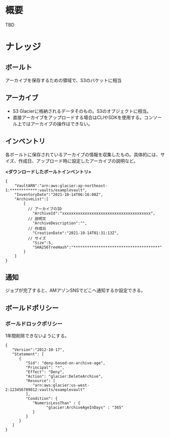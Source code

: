 # 概要
TBD

# ナレッジ
## ボールト
アーカイブを保存するための領域で、S3のバケットに相当

## アーカイブ
- S3 Glacierに格納されるデータそのもの。S3のオブジェクトに相当。
- 直接アーカイブをアップロードする場合はCLIやSDKを使用する。コンソール上ではアーカイブの操作はできない。

## インベントリ
各ボールトに保存されているアーカイブの情報を収集したもの。具体的には、サイズ、作成日、アップロード時に設定したアーカイブの説明など。  


**<ダウンロードしたボールトインベントリ>**
```
{
    "VaultARN":"arn:aws:glacier:ap-northeast-1:************:vaults/examplevault",
    "InventoryDate":"2021-10-14T06:16:08Z",
    "ArchiveList":[
        {
　　　　　　// アーカイブのID
            "ArchiveId":"xxxxxxxxxxxxxxxxxxxxxxxxxxxxxxxxxxxxxxx",
　　　　　　// 説明文
            "ArchiveDescription":"",
　　　　　　// 作成日
            "CreationDate":"2021-10-14T01:31:13Z",
　　　　　　// サイズ
            "Size":5,
            "SHA256TreeHash":"**************************************"
        }
    ]
}
```

## 通知
ジョブが完了すると、AMアゾンSNSでどこへ通知するか設定できる。


## ボールドポリシー
### ボールドロックポリシー
1年間削除できないようにする。

```
{
   "Version":"2012-10-17",
   "Statement": [
      {
         "Sid": "deny-based-on-archive-age",
         "Principal": "*",
         "Effect": "Deny",
         "Action": "glacier:DeleteArchive",
         "Resource": [
            "arn:aws:glacier:us-west-2:123456789012:vaults/examplevault"
         ],
         "Condition": {
            "NumericLessThan" : {
                  "glacier:ArchiveAgeInDays" : "365"
            }
         }
      }
   ]
}
```

